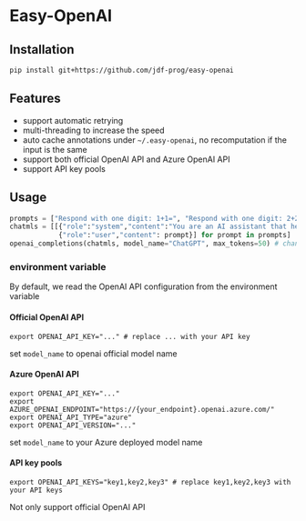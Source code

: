 # Easy-OpenAI

## Installation
```bash
pip install git+https://github.com/jdf-prog/easy-openai
```

## Features

- support automatic retrying
- multi-threading to increase the speed
- auto cache annotations under `~/.easy-openai`, no recomputation if the input is the same
- support both official OpenAI API and Azure OpenAI API
- support API key pools


## Usage
```python
prompts = ["Respond with one digit: 1+1=", "Respond with one digit: 2+2="]
chatmls = [[{"role":"system","content":"You are an AI assistant that helps people find information."},
            {"role":"user","content": prompt}] for prompt in prompts]
openai_completions(chatmls, model_name="ChatGPT", max_tokens=50) # change model_name to your desired model
```


### environment variable

By default, we read the OpenAI API configuration from the environment variable

#### Official OpenAI API 
```
export OPENAI_API_KEY="..." # replace ... with your API key
```
set `model_name` to openai official model name

#### Azure OpenAI API
```
export OPENAI_API_KEY="..." 
export AZURE_OPENAI_ENDPOINT="https://{your_endpoint}.openai.azure.com/"
export OPENAI_API_TYPE="azure"
export OPENAI_API_VERSION="..."
```
set `model_name` to your Azure deployed model name

#### API key pools
```
export OPENAI_API_KEYS="key1,key2,key3" # replace key1,key2,key3 with your API keys
```
Not only support official OpenAI API
